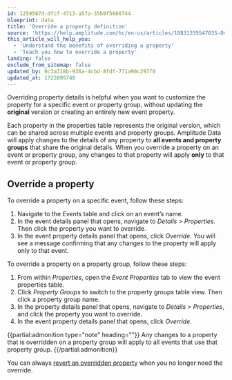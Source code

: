 ```yaml
---
id: 1259587d-dfcf-4713-a57a-35b9f5660744
blueprint: data
title: 'Override a property definition'
source: 'https://help.amplitude.com/hc/en-us/articles/10831335547035-Override-a-property'
this_article_will_help_you:
  - 'Understand the benefits of overriding a property'
  - 'Teach you how to override a property'
landing: false
exclude_from_sitemap: false
updated_by: 0c3a318b-936a-4cbd-8fdf-771a90c297f0
updated_at: 1722895748
---
```

Overriding property details is helpful when you want to customize the property for a specific event or property group, without updating the **original** version or creating an entirely new event property. 

Each property in the properties table represents the original version, which can be shared across multiple events and property groups. Amplitude Data will apply changes to the details of any property to **all events and property groups** that share the original details. When you override a property on an event or property group, any changes to that property will apply **only** to that event or property group.

## Override a property

To override a property on a specific event, follow these steps:

1. Navigate to the *Events* table and click on an event’s name.
2. In the event details panel that opens, navigate to *Details > Properties.* Then click the property you want to override.
3. In the event property details panel that opens, click *Override*. You will see a message confirming that any changes to the property will apply only to that event.

To override a property on a property group, follow these steps:

1. From within *Properties*, open the *Event Properties* tab to view the event properties table.
2. Click *Property Groups* to switch to the property groups table view. Then click a property group name.
3. In the property details panel that opens, navigate to *Details > Properties*, and click the property you want to override.
4. In the event property details panel that opens, click *Override*.

{{partial:admonition type="note" heading=""}}
Any changes to a property that is overridden on a property group will apply to all events that use that property group.
{{/partial:admonition}}

You can always [revert an overridden property](/docs/data/override-property) when you no longer need the override.